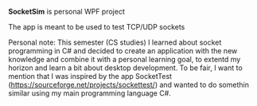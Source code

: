 **SocketSim** is personal WPF project

The app is meant to be used to test TCP/UDP sockets

Personal note: 
This semester (CS studies) I learned about socket programming in C# and decided to create an application with the new knowledge and combine it with a personal learning goal, to extentd my horizon and learn a bit about desktop development. To be fair, I want to mention that I was inspired by the app SocketTest (https://sourceforge.net/projects/sockettest/) and wanted to do somethin similar using my main programming language C#.

